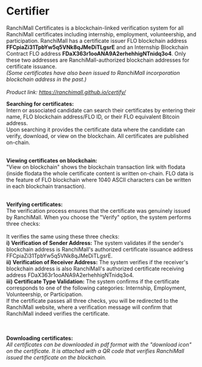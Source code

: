 # Certifier
 
RanchiMall Certificates is a blockchain-linked verification system for all RanchiMall certificates including internship, employment, volunteership, and participation. RanchiMall has a certificate issuer FLO blockchain address **FFCpiaZi31TpbYw5q5VNk8qJMeDiTLgsrE** and an Internship Blockchain Contract FLO address **FDaX363r1ooANA9A2erhehhigNTnidq3o4**. Only these two addresses are RanchiMall-authorized blockchain addresses for certificate issuance. <br>
*(Some certificates have also been issued to RanchiMall incorporation blockchain address in the past.)* <br> <br>
*Product link: https://ranchimall.github.io/certify/*

**Searching for certificates:** <br>
Intern or associated candidate can search their certificates by entering their name, FLO blockchain address/FLO ID, or their FLO equivalent Bitcoin address. <br>
Upon searching it provides the certificate data where the candidate can verify, download, or view on the blockchain. All certificates are published on-chain. <br> <br>

**Viewing certificates on blockchain:** <br>
"View on blockchain" shows the blockchain transaction link with flodata <br>
(inside flodata the whole certificate content is written on-chain. FLO data is the feature of FLO blockchain where 1040 ASCII characters can be written in each blockchain transaction). <br> <br>


**Verifying certificates:** <br>
The verification process ensures that the certificate was genuinely issued by RanchiMall. When you choose the "Verify" option, the system performs three checks:<br><br>
It verifies the same using these three checks:  <br>
**i)** **Verification of Sender Address:** The system validates if the sender's blockchain address is RanchiMall's authorized certificate issuance address FFCpiaZi31TpbYw5q5VNk8qJMeDiTLgsrE. <br>
**ii)** **Verification of Receiver Address:** The system verifies if the receiver's blockchain address is also RanchiMall's authorized certificate receiving address FDaX363r1ooANA9A2erhehhigNTnidq3o4. <br>
**iii)** **Certificate Type Validation:** The system confirms if the certificate corresponds to one of the following categories: Internship, Employment, Volunteership, or Participation. <br>
If the certificate passes all three checks, you will be redirected to the RanchiMall website, where a verification message will confirm that RanchiMall indeed verifies the certificate. <br> <br> <br>

**Downloading certificates:** <br>
*All certificates can be downloaded in pdf format with the "download icon" on the certificate. It is attached with a QR code that verifies RanchiMall issued the certificate on the blockchain.*
